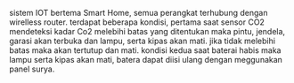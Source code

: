 
sistem IOT bertema Smart Home, semua perangkat terhubung dengan wirelless router. terdapat beberapa kondisi, pertama saat sensor CO2 mendeteksi kadar Co2 melebihi batas yang ditentukan maka pintu, jendela, garasi akan terbuka dan lampu, serta kipas akan mati. jika tidak melebihi batas maka akan tertutup dan mati. kondisi kedua saat baterai habis maka lampu serta kipas akan mati, batera dapat diisi ulang dengan meggunakan panel surya.
